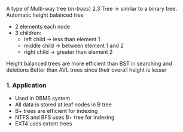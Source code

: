 A type of Multi-way tree (*m-trees*)
2,3 Tree -> similar to a binary tree. Automatic height balanced tree
- 2 elements each node
- 3 children: 
	- left child -> less than element 1
	- middle child -> between element 1 and 2
	- right child -> greater than element 2

Height balanced trees are more efficient than BST in searching and deletions
Better than AVL trees since their overall height is lesser
### 1. Application
- Used in DBMS system
- All data is stored at leaf nodes in B tree
- B+ trees are efficient for indexing
- NTFS and BFS uses B+ tree for indexing
- EXT4 uses extent trees